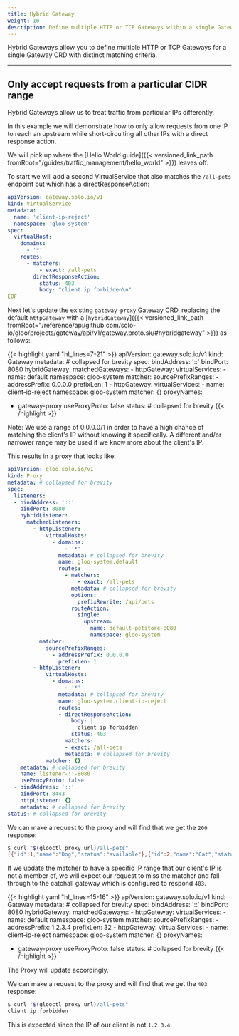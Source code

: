 ```yaml
---
title: Hybrid Gateway
weight: 10
description: Define multiple HTTP or TCP Gateways within a single Gateway CRD
---
```


Hybrid Gateways allow you to define multiple HTTP or TCP Gateways for a single Gateway CRD with distinct matching criteria.

---

## Only accept requests from a particular CIDR range

Hybrid Gateways allow us to treat traffic from particular IPs differently.

In this example we will demonstrate how to only allow requests from one IP to reach an upstream while short-circuiting all other IPs with a direct response action.

We will pick up where the [Hello World guide]({{< versioned_link_path fromRoot="/guides/traffic_management/hello_world" >}}) leaves off.

To start we will add a second VirtualService that also matches the `/all-pets` endpoint but which has a directResponseAction:

```yaml
apiVersion: gateway.solo.io/v1
kind: VirtualService
metadata:
  name: 'client-ip-reject'
  namespace: 'gloo-system'
spec:
  virtualHost:
    domains:
      - '*'
    routes:
      - matchers:
          - exact: /all-pets
        directResponseAction:
          status: 403
          body: "client ip forbidden\n"
EOF
```


Next let's update the existing `gateway-proxy` Gateway CRD, replacing the default `httpGateway` with a [`hybridGateway`]({{< versioned_link_path fromRoot="/reference/api/github.com/solo-io/gloo/projects/gateway/api/v1/gateway.proto.sk/#hybridgateway" >}}) as follows:

{{< highlight yaml "hl_lines=7-21" >}}
apiVersion: gateway.solo.io/v1
kind: Gateway
metadata: # collapsed for brevity
spec:
  bindAddress: '::'
  bindPort: 8080
  hybridGateway:
    matchedGateways:
      - httpGateway:
          virtualServices:
            - name: default
              namespace: gloo-system
        matcher:
          sourcePrefixRanges:
            - addressPrefix: 0.0.0.0
              prefixLen: 1
      - httpGateway:
          virtualServices:
            - name: client-ip-reject
              namespace: gloo-system
        matcher: {}
  proxyNames:
  - gateway-proxy
  useProxyProto: false
status: # collapsed for brevity
{{< /highlight >}}

Note: We use a range of 0.0.0.0/1 in order to have a high chance of matching the client's IP without knowing it specifically. A different and/or narrower range may be used if we know more about the client's IP.

This results in a proxy that looks like:

```yaml
apiVersion: gloo.solo.io/v1
kind: Proxy
metadata: # collapsed for brevity
spec:
  listeners:
  - bindAddress: '::'
    bindPort: 8080
    hybridListener:
      matchedListeners:
        - httpListener:
            virtualHosts:
              - domains:
                  - '*'
                metadata: # collapsed for brevity
                name: gloo-system.default
                routes:
                  - matchers:
                      - exact: /all-pets
                    metadata: # collapsed for brevity
                    options:
                      prefixRewrite: /api/pets
                    routeAction:
                      single:
                        upstream:
                          name: default-petstore-8080
                          namespace: gloo-system
          matcher:
            sourcePrefixRanges:
              - addressPrefix: 0.0.0.0
                prefixLen: 1
        - httpListener:
            virtualHosts:
              - domains:
                  - '*'
                metadata: # collapsed for brevity
                name: gloo-system.client-ip-reject
                routes:
                - directResponseAction:
                    body: |
                      client ip forbidden
                    status: 403
                  matchers:
                  - exact: /all-pets
                  metadata: # collapsed for brevity
            matcher: {}
    metadata: # collapsed for brevity
    name: listener-::-8080
    useProxyProto: false
  - bindAddress: '::'
    bindPort: 8443
    httpListener: {}
    metadata: # collapsed for brevity
status: # collapsed for brevity
```

We can make a request to the proxy and will find that we get the `200` response:

```bash
$ curl "$(glooctl proxy url)/all-pets"
[{"id":1,"name":"Dog","status":"available"},{"id":2,"name":"Cat","status":"pending"}]
```

If we update the matcher to have a specific IP range that our client's IP is not a member of, we will expect our request to miss the matcher and fall through to the catchall gateway which is configured to respond `403`.

{{< highlight yaml "hl_lines=15-16" >}}
apiVersion: gateway.solo.io/v1
kind: Gateway
metadata: # collapsed for brevity
spec:
  bindAddress: '::'
  bindPort: 8080
  hybridGateway:
    matchedGateways:
      - httpGateway:
          virtualServices:
            - name: default
              namespace: gloo-system
        matcher:
          sourcePrefixRanges:
            - addressPrefix: 1.2.3.4
              prefixLen: 32
      - httpGateway:
          virtualServices:
            - name: client-ip-reject
              namespace: gloo-system
        matcher: {}
  proxyNames:
  - gateway-proxy
  useProxyProto: false
status: # collapsed for brevity
{{< /highlight >}}

The Proxy will update accordingly.

We can make a request to the proxy and will find that we get the `403` response:

```bash
$ curl "$(glooctl proxy url)/all-pets"
client ip forbidden
```

This is expected since the IP of our client is not `1.2.3.4`.